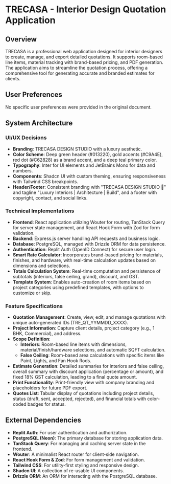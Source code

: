 # TRECASA - Interior Design Quotation Application

## Overview
TRECASA is a professional web application designed for interior designers to create, manage, and export detailed quotations. It supports room-based line items, material tracking with brand-based pricing, and PDF generation. The application aims to streamline the quotation process, offering a comprehensive tool for generating accurate and branded estimates for clients.

## User Preferences
No specific user preferences were provided in the original document.

## System Architecture

### UI/UX Decisions
- **Branding**: TRECASA DESIGN STUDIO with a luxury aesthetic.
- **Color Scheme**: Deep green header (#013220), gold accents (#C9A4E), red dot (#C62828) as a brand accent, and a deep teal primary color.
- **Typography**: Inter for UI elements and JetBrains Mono for data and numbers.
- **Components**: Shadcn UI with custom theming, ensuring responsiveness with Tailwind CSS breakpoints.
- **Header/Footer**: Consistent branding with "TRECASA DESIGN STUDIO 🔴" and tagline "Luxury Interiors | Architecture | Build", and a footer with copyright, contact, and social links.

### Technical Implementations
- **Frontend**: React application utilizing Wouter for routing, TanStack Query for server state management, and React Hook Form with Zod for form validation.
- **Backend**: Express.js server handling API requests and business logic.
- **Database**: PostgreSQL, managed with Drizzle ORM for data persistence.
- **Authentication**: Replit Auth (OpenID Connect) for secure user login.
- **Smart Rate Calculator**: Incorporates brand-based pricing for materials, finishes, and hardware, with real-time calculation updates based on dimensions and selections.
- **Totals Calculation System**: Real-time computation and persistence of subtotals (interiors, false ceiling, grand), discount, and GST.
- **Template System**: Enables auto-creation of room items based on project categories using predefined templates, with options to customize or skip.

### Feature Specifications
- **Quotation Management**: Create, view, edit, and manage quotations with unique auto-generated IDs (TRE_QT_YYMMDD_XXXX).
- **Project Information**: Capture client details, project category (e.g., 1 BHK, Commercial), and address.
- **Scope Definition**:
    - **Interiors**: Room-based line items with dimensions, material/finish/hardware selections, and automatic SQFT calculation.
    - **False Ceiling**: Room-based area calculations with specific items like Paint, Lights, and Fan Hook Rods.
- **Estimate Generation**: Detailed summaries for interiors and false ceiling, overall summary with discount application (percentage or amount), and fixed 18% GST calculation, leading to a final quote amount.
- **Print Functionality**: Print-friendly view with company branding and placeholders for future PDF export.
- **Quotes List**: Tabular display of quotations including project details, status (draft, sent, accepted, rejected), and financial totals with color-coded badges for status.

## External Dependencies
- **Replit Auth**: For user authentication and authorization.
- **PostgreSQL (Neon)**: The primary database for storing application data.
- **TanStack Query**: For managing and caching server state in the frontend.
- **Wouter**: A minimalist React router for client-side navigation.
- **React Hook Form & Zod**: For form management and validation.
- **Tailwind CSS**: For utility-first styling and responsive design.
- **Shadcn UI**: A collection of re-usable UI components.
- **Drizzle ORM**: An ORM for interacting with the PostgreSQL database.